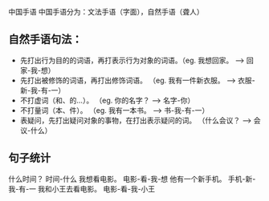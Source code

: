 中国手语
中国手语分为：文法手语（字面），自然手语（聋人）


## 自然手语句法：
- 先打出行为目的的词语，再打表示行为对象的词语。（eg. 我想回家。 --> 回家-我-想）
- 先打出被修饰的词语，再打出修饰词语。 （eg. 我有一件新衣服。 --> 衣服-新-我-有-一）
- 不打虚词（和、的...）。 （eg. 你的名字？ --> 名字-你）
- 不打量词（本、件）。 （eg. 我有一本书。 --> 书-我-有-一）
- 表疑问，先打出疑问对象的事物，在打出表示疑问的词。 （什么会议？ --> 会议-什么）



## 句子统计

什么时间？ 时间-什么
我想看电影。 电影-看-我-想
他有一个新手机。 手机-新-我-有-一
我和小王去看电影。 电影-看-我-小王
